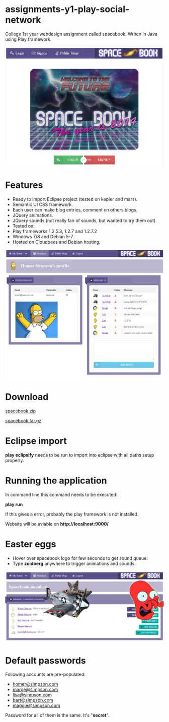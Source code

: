 # assignments-y1-play-social-network
College 1st year webdesign assignment called spacebook. Writen in Java using Play framework.

![Title screen image](/screenShots/01.png)

# Features
* Ready to import Eclipse project (tested on kepler and mars).
* Semantic UI CSS framework.
* Each user can make blog entries, comment on others blogs.
* JQuery animations.
* JQuery sounds (not really fan of sounds, but wanted to try them out).
* Tested on:  
 * Play frameworks 1.2.5.3, 1.2.7 and 1.2.7.2
 * Windows 7/8 and Debian 5-7.
 * Hosted on Cloudbees and Debian hosting.

![After login image](/screenShots/02.png)

# Download

[spacebook.zip](https://github.com/truhlikfredy/assignments-y1-play-social-network/archive/v1.0.zip)

[spacebook.tar.gz](https://github.com/truhlikfredy/assignments-y1-play-social-network/archive/v1.0.tar.gz)

# Eclipse import

**play eclipsify** needs to be run to import into eclipse with all paths setup properly.

# Running the application

In command line this command needs to be executed:

**play run**

If this gives a error, probably the play framework is not installed.

Website will be aviable on **http://localhost:9000/**

# Easter eggs

* Hover over spacebook logo for few seconds to get sound queue.
* Type **zoidberg** anywhere to trigger animations and sounds.

![Easter egg image](/screenShots/03.png)

# Default passwords

Following accounts are pre-populated:

* homer@simpson.com
* marge@simpson.com
* lisa@simpson.com
* bart@simpson.com
* maggie@simpson.com

Password for all of them is the same. It's "**secret**".

